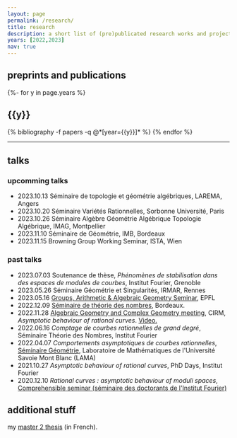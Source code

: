 ```yaml
---
layout: page
permalink: /research/
title: research
description: a short list of (pre)publicated research works and projects together with a selection of talks 
years: [2022,2023]
nav: true
---
```


## preprints and publications

<!-- _pages/publications.md -->
<div class="publications">

{%- for y in page.years %}
  <h2 class="year">{{y}}</h2>
  {% bibliography -f papers -q @*[year={{y}}]* %}
{% endfor %}

</div>

---

## talks 
### upcomming talks

-  2023.10.13 Séminaire de topologie et géométrie algébriques, LAREMA, Angers 
-  2023.10.20 Séminaire Variétés Rationnelles, Sorbonne Université, Paris 
-  2023.10.26 Séminaire Algèbre Géométrie Algébrique Topologie Algébrique, IMAG, Montpellier 
-  2023.11.10 Séminaire de Géométrie, IMB, Bordeaux
-  2023.11.15 Browning Group Working Seminar, ISTA, Wien

### past talks 

- 2023.07.03 Soutenance de thèse, *Phénomènes de stabilisation dans des espaces de modules de courbes*, Institut Fourier, Grenoble
- 2023.05.26 Séminaire Géométrie et Singularités, IRMAR, Rennes
- 2023.05.16 [Groups, Arithmetic & Algebraic Geometry Seminar](https://www.epfl.ch/labs/arg/arg-chair-of-arithmetic-geometry/research/), EPFL 
- 2022.12.09 [Séminaire de théorie des nombres](https://www.math.u-bordeaux.fr/imb/seminaire-theorie-des-nombres), Bordeaux. 
- 2022.11.28 [Algebraic Geometry and Complex Geometry meeting](https://conferences.cirm-math.fr/2605.html), CIRM, *Asymptotic behaviour of rational curves*. [Video.](https://www.youtube.com/watch?v=oeXfvb-y-NY)
- 2022.06.16 *Comptage de courbes rationnelles de grand degré*, Séminaire Théorie des Nombres, Institut Fourier
- 2022.04.07 *Comportements asymptotiques de courbes rationnelles*, [Séminaire Géométrie](https://www.lama.univ-savoie.fr/index.php?use=seminaires&equipe=geometrie&lang=fr), Laboratoire de Mathématiques de l'Université Savoie Mont Blanc (LAMA)
- 2021.10.27 *Asymptotic behaviour of rational curves*, PhD Days, Institut Fourier
- 2020.12.10 *Rational curves : asymptotic behaviour of moduli spaces*, [Comprehensible seminar (séminaire des doctorants de l'Institut Fourier)](https://www-fourier.univ-grenoble-alpes.fr/~beratcl/semcompr.php)

## additional stuff
my [master 2 thesis](/~faisantl/assets/pdf/FAISANT_MémoireRendu150620.pdf) (in French).
